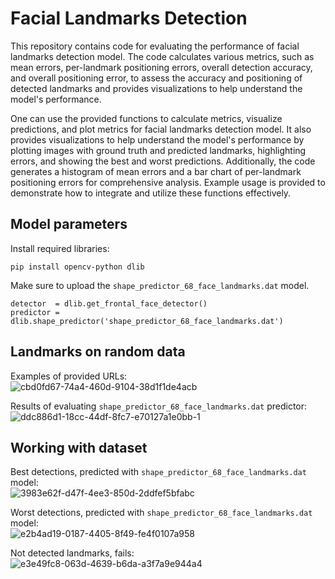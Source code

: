 # Facial Landmarks Detection

This repository contains code for evaluating the performance of facial landmarks detection model. The code calculates various metrics, such as mean errors, per-landmark positioning errors, overall detection accuracy, and overall positioning error, to assess the accuracy and positioning of detected landmarks and provides visualizations to help understand the model's performance.


One can use the provided functions to calculate metrics, visualize predictions, and plot metrics for facial landmarks detection model. It also provides visualizations to help understand the model's performance by plotting images with ground truth and predicted landmarks, highlighting errors, and showing the best and worst predictions. Additionally, the code generates a histogram of mean errors and a bar chart of per-landmark positioning errors for comprehensive analysis. Example usage is provided to demonstrate how to integrate and utilize these functions effectively.


## Model parameters
Install required libraries:
```
pip install opencv-python dlib
```

Make sure to upload the `shape_predictor_68_face_landmarks.dat` model.
```
detector  = dlib.get_frontal_face_detector()
predictor = dlib.shape_predictor('shape_predictor_68_face_landmarks.dat')
```
## Landmarks on random data
Examples of provided URLs: \
![cbd0fd67-74a4-460d-9104-38d1f1de4acb](https://github.com/dorochka8/FacialLandmarks_detection/assets/97133490/bab080d5-d3aa-4802-831a-3dbebcc419aa)

Results of evaluating `shape_predictor_68_face_landmarks.dat` predictor:\
![ddc886d1-18cc-44df-8fc7-e70127a1e0bb-1](https://github.com/dorochka8/FacialLandmarks_detection/assets/97133490/abf1e1cc-dc77-4f31-b5dd-0cb18c902b64)


## Working with dataset
Best detections, predicted with `shape_predictor_68_face_landmarks.dat` model:\
![3983e62f-d47f-4ee3-850d-2ddfef5bfabc](https://github.com/dorochka8/FacialLandmarks_detection/assets/97133490/c61081bb-af46-4140-bd42-9b9eb012fd91)

Worst detections, predicted with `shape_predictor_68_face_landmarks.dat` model:\
![e2b4ad19-0187-4405-8f49-fe4f0107a958](https://github.com/dorochka8/FacialLandmarks_detection/assets/97133490/29f5f62e-c2e1-4b3f-938b-ae42fb880a5d)

Not detected landmarks, fails: \
![e3e49fc8-063d-4639-b6da-a3f7a9e944a4](https://github.com/dorochka8/FacialLandmarks_detection/assets/97133490/fc75c90b-71eb-4e12-a23f-465f8c219e3c)
